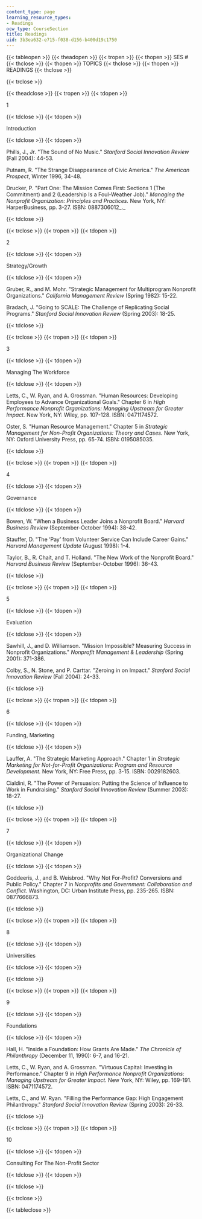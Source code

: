 ```yaml
---
content_type: page
learning_resource_types:
- Readings
ocw_type: CourseSection
title: Readings
uid: 3b3ea632-e715-f038-d156-b400d19c1750
---
```


{{< tableopen >}}
{{< theadopen >}}
{{< tropen >}}
{{< thopen >}}
SES #
{{< thclose >}}
{{< thopen >}}
TOPICS
{{< thclose >}}
{{< thopen >}}
READINGS
{{< thclose >}}

{{< trclose >}}

{{< theadclose >}}
{{< tropen >}}
{{< tdopen >}}


1


{{< tdclose >}}
{{< tdopen >}}


Introduction


{{< tdclose >}}
{{< tdopen >}}


Phills, J., Jr. "The Sound of No Music." _Stanford Social Innovation Review_ (Fall 2004): 44-53.

Putnam, R. "The Strange Disappearance of Civic America." _The American Prospect_, Winter 1996, 34-48.

Drucker, P. "Part One: The Mission Comes First: Sections 1 (The Commitment) and 2 (Leadership Is a Foul-Weather Job)." _Managing the Nonprofit Organization: Principles and Practices._ New York, NY: HarperBusiness, pp. 3-27. ISBN: 0887306012_._


{{< tdclose >}}

{{< trclose >}}
{{< tropen >}}
{{< tdopen >}}


2


{{< tdclose >}}
{{< tdopen >}}


Strategy/Growth


{{< tdclose >}}
{{< tdopen >}}


Gruber, R., and M. Mohr. "Strategic Management for Multiprogram Nonprofit Organizations." _California Management Review_ (Spring 1982): 15-22.

Bradach, J. "Going to SCALE: The Challenge of Replicating Social Programs." _Stanford Social Innovation Review_ (Spring 2003): 18-25.


{{< tdclose >}}

{{< trclose >}}
{{< tropen >}}
{{< tdopen >}}


3


{{< tdclose >}}
{{< tdopen >}}


Managing The Workforce


{{< tdclose >}}
{{< tdopen >}}


Letts, C., W. Ryan, and A. Grossman. "Human Resources: Developing Employees to Advance Organizational Goals." Chapter 6 in _High Performance Nonprofit Organizations: Managing Upstream for Greater Impact._ New York, NY: Wiley, pp. 107-128. ISBN: 0471174572.

Oster, S. "Human Resource Management." Chapter 5 in _Strategic Management for Non-Profit Organizations: Theory and Cases._ New York, NY: Oxford University Press, pp. 65-74. ISBN: 0195085035.


{{< tdclose >}}

{{< trclose >}}
{{< tropen >}}
{{< tdopen >}}


4


{{< tdclose >}}
{{< tdopen >}}


Governance


{{< tdclose >}}
{{< tdopen >}}


Bowen, W. "When a Business Leader Joins a Nonprofit Board." _Harvard Business Review_ (September-October 1994): 38-42.

Stauffer, D. "The ‘Pay’ from Volunteer Service Can Include Career Gains." _Harvard Management Update_ (August 1998): 1-4.

Taylor, B., R. Chait, and T. Holland. "The New Work of the Nonprofit Board." _Harvard Business Review_ (September-October 1996): 36-43.


{{< tdclose >}}

{{< trclose >}}
{{< tropen >}}
{{< tdopen >}}


5


{{< tdclose >}}
{{< tdopen >}}


Evaluation


{{< tdclose >}}
{{< tdopen >}}


Sawhill, J., and D. Williamson. "Mission Impossible? Measuring Success in Nonprofit Organizations." _Nonprofit Management & Leadership_ (Spring 2001): 371-386.

Colby, S., N. Stone, and P. Carttar. "Zeroing in on Impact." _Stanford Social Innovation Review_ (Fall 2004): 24-33.


{{< tdclose >}}

{{< trclose >}}
{{< tropen >}}
{{< tdopen >}}


6


{{< tdclose >}}
{{< tdopen >}}


Funding, Marketing


{{< tdclose >}}
{{< tdopen >}}


Lauffer, A. "The Strategic Marketing Approach." Chapter 1 in _Strategic Marketing for Not-for-Profit Organizations: Program and Resource Development._ New York, NY: Free Press, pp. 3-15. ISBN: 0029182603.

Cialdini, R. "The Power of Persuasion: Putting the Science of Influence to Work in Fundraising." _Stanford Social Innovation Review_ (Summer 2003): 18-27.


{{< tdclose >}}

{{< trclose >}}
{{< tropen >}}
{{< tdopen >}}


7


{{< tdclose >}}
{{< tdopen >}}


Organizational Change


{{< tdclose >}}
{{< tdopen >}}


Goddeeris, J., and B. Weisbrod. "Why Not For-Profit? Conversions and Public Policy." Chapter 7 in _Nonprofits and Government: Collaboration and Conflict._ Washington, DC: Urban Institute Press, pp. 235-265. ISBN: 0877666873.


{{< tdclose >}}

{{< trclose >}}
{{< tropen >}}
{{< tdopen >}}


8


{{< tdclose >}}
{{< tdopen >}}


Universities


{{< tdclose >}}
{{< tdopen >}}

{{< tdclose >}}

{{< trclose >}}
{{< tropen >}}
{{< tdopen >}}


9


{{< tdclose >}}
{{< tdopen >}}


Foundations


{{< tdclose >}}
{{< tdopen >}}


Hall, H. "Inside a Foundation: How Grants Are Made." _The Chronicle of Philanthropy_ (December 11, 1990): 6-7, and 16-21.

Letts, C., W. Ryan, and A. Grossman. "Virtuous Capital: Investing in Performance." Chapter 9 in _High Performance Nonprofit Organizations: Managing Upstream for Greater Impact._ New York, NY: Wiley, pp. 169-191. ISBN: 0471174572.

Letts, C., and W. Ryan. "Filling the Performance Gap: High Engagement Philanthropy." _Stanford Social Innovation Review_ (Spring 2003): 26-33.


{{< tdclose >}}

{{< trclose >}}
{{< tropen >}}
{{< tdopen >}}


10


{{< tdclose >}}
{{< tdopen >}}


Consulting For The Non-Profit Sector


{{< tdclose >}}
{{< tdopen >}}

{{< tdclose >}}

{{< trclose >}}

{{< tableclose >}}